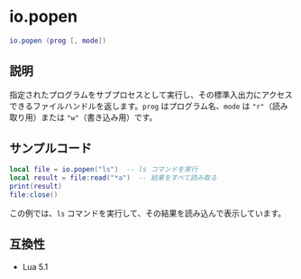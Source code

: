# io.popen

```lua
io.popen (prog [, mode])
```

## 説明

指定されたプログラムをサブプロセスとして実行し、その標準入出力にアクセスできるファイルハンドルを返します。`prog` はプログラム名、`mode` は `"r"`（読み取り用）または `"w"`（書き込み用）です。

## サンプルコード

```lua
local file = io.popen("ls")  -- ls コマンドを実行
local result = file:read("*a")  -- 結果をすべて読み取る
print(result)
file:close()
```

この例では、`ls` コマンドを実行して、その結果を読み込んで表示しています。

## 互換性

- Lua 5.1